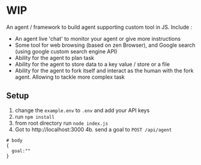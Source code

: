 
# WIP

An agent / framework to build agent supporting custom tool in JS. Include :

- An agent live 'chat' to monitor your agent or give more instructions
- Some tool for web browsing (based on zen Browser), and Google search (using google custom search engine API)
- Ability for the agent to plan task
- Ability for the agent to store data to a key value / store or a file
- Ability for the agent to fork itself and interact as the human with the fork agent. Allowing to tackle more complex task

## Setup
1. change the `example.env` to `.env` and add your API keys
2. run `npm install`
3. from root directory run `node index.js`
4. Got to http://localhost:3000 
4b. send a goal to `POST /api/agent`
```
# body
{
  goal:""
}
```
